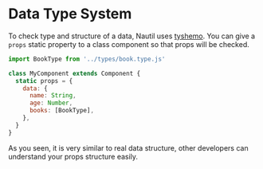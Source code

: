 # Data Type System

To check type and structure of a data, Nautil uses [tyshemo](https://github.com/tangshuang/tyshemo). You can give a `props` static property to a class component so that props will be checked.

```js
import BookType from '../types/book.type.js'

class MyComponent extends Component {
  static props = {
    data: {
      name: String,
      age: Number,
      books: [BookType],
    },
  }
}
```

As you seen, it is very similar to real data structure, other developers can understand your props structure easily.
